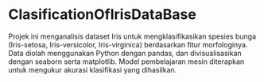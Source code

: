 # ClasificationOfIrisDataBase
Projek ini menganalisis dataset Iris untuk mengklasifikasikan spesies bunga (Iris-setosa, Iris-versicolor, Iris-virginica) berdasarkan fitur morfologinya. Data diolah menggunakan Python dengan pandas, dan divisualisasikan dengan seaborn serta matplotlib. Model pembelajaran mesin diterapkan untuk mengukur akurasi klasifikasi yang dihasilkan.
